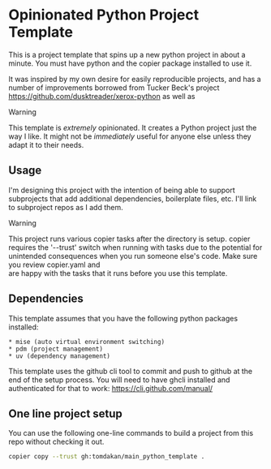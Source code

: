 # Opinionated Python Project Template

This is a project template that spins up a new python project in about a minute. You must have python and the copier package installed to use it.

It was inspired by my own desire for easily reproducible projects, and has a number of improvements borrowed from Tucker Beck's project <https://github.com/dusktreader/xerox-python> as well as 

> [!WARNING]
> This template is _extremely_ opinionated. It creates a Python project just the way I like. It might not be _immediately_ useful for anyone else unless they adapt it to their needs.

## Usage

I'm designing this project with the intention of being able to support subprojects that add additional dependencies, boilerplate files, etc. I'll link to subproject repos as I add them.

> [!WARNING]
> This project runs various copier tasks after the directory is setup. copier requires the '--trust' switch when running with 
> tasks due to the potential for unintended consequences when you run someone else's code. Make sure you review copier.yaml and  
> are happy with the tasks that it runs before you use this template.

## Dependencies

This template assumes that you have the following python packages installed:

    * mise (auto virtual environment switching)
    * pdm (project management)
    * uv (dependency management)

This template uses the github cli tool to commit and push to github at the end of the setup process. You will need to have ghcli installed and authenticated for that to work: <https://cli.github.com/manual/>

## One line project setup

You can use the following one-line commands to build a project from this repo without checking it out.

```bash
copier copy --trust gh:tomdakan/main_python_template .
```
